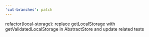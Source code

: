 ```yaml
---
'cut-branches': patch
---
```


refactor(local-storage): replace getLocalStorage with getValidatedLocalStorage in AbstractStore and update related tests
